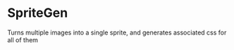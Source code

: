 SpriteGen
=========

Turns multiple images into a single sprite, and generates associated css for all of them
